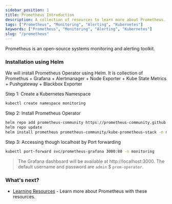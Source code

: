 ```yaml
---
sidebar_position: 1
title: Prometheus Introduction
description: A collection of resources to learn more about Prometheus.
tags: ["Prometheus", "Monitoring", "Alerting", "Kubernetes"]
keywords: ["Prometheus", "Monitoring", "Alerting", "Kubernetes"]
slug: "/prometheus"
---
```


Prometheus is an open-source systems monitoring and alerting toolkit.

### Installation using Helm

We will install Prometheus Operator using Helm. It is collection of Promethus + Grafana + Alertmanager + Node Exporter + Kube State Metrics + Pushgateway + Blackbox Exporter


Step 1: Create a Kubernetes Namespace

```bash
kubectl create namespace monitoring
```
Step 2: Install Prometheus Operator

```bash
helm repo add prometheus-community https://prometheus-community.github.io/helm-charts
helm repo update
helm install prometheus prometheus-community/kube-prometheus-stack -n monitoring
```
Step 3: Accessing though localhost by Port forwarding

```bash
kubectl port-forward svc/prometheus-grafana 3000:80 -n monitoring
```

> The Grafana dashboard will be available at http://localhost:3000. The default username and password are `admin` $ `prom-operator`.


### What's next?

- [Learning Resources](./learning-resources.md) - Learn more about Prometheus with these resources.